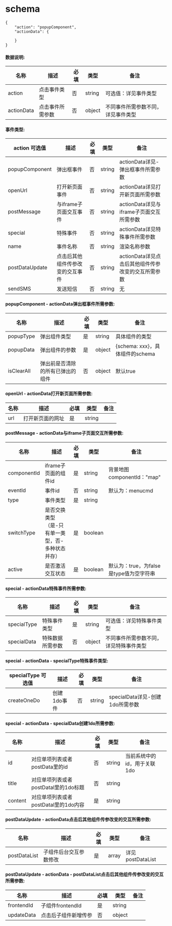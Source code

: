# schema
```
{
    "action": "popupComponent",
    "actionData": {

    }
}
```

#### 数据说明:
| 名称 | 描述 | 必填 | 类型 | 备注 |
|--|--|--|--|--|
| action | 点击事件类型 | 否 | string | 可选值：详见事件类型 |
| actionData | 点击事件所需参数 | 否 | object | 不同事件所需参数不同，详见事件类型 |

#### 事件类型:
| action 可选值 | 描述 | 必填 | 类型 | 备注 |
|--|--|--|--|--|
| popupComponent | 弹出框事件 | 否 | string | actionData详见-弹出框事件所需参数 |
| openUrl | 打开新页面事件 | 否 | string | actionData详见打开新页面所需参数 |
| postMessage | 与iframe子页面交互事件 | 否 | string | actionData详见与iframe子页面交互所需参数 |
| special | 特殊事件 | 否 | string | actionData详见特殊事件所需参数 |
| name | 事件名称 | 否 | string | 渲染名称参数 |
| postDataUpdate | 点击后其他组件传参改变的交互事件 | 否 | string | actionData详见点击后其他组件传参改变的交互所需参数 |
| sendSMS | 发送短信 | 否 | string | 无 |

#### popupComponent - actionData弹出框事件所需参数:
| 名称 | 描述 | 必填 | 类型 | 备注 |
|--|--|--|--|--|
| popupType | 弹出组件类型 | 是 | string | 具体组件的类型 |
| popupData | 弹出组件的参数 | 是 | object | {schema: xxx}，具体组件的schema |
| isClearAll | 弹出前是否清除的所有已弹出的组件 | 否 | object | 默认true |

#### openUrl - actionData打开新页面所需参数:
| 名称 | 描述 | 必填 | 类型 | 备注 |
|--|--|--|--|--|
| url | 打开新页面的网址 | 是 | string |  |

#### postMessage - actionData与iframe子页面交互所需参数:
| 名称 | 描述 | 必填 | 类型 | 备注 |
|--|--|--|--|--|
| componentId | iframe子页面的组件id | 是 | string | 背景地图componentId："map" |
| eventId | 事件id | 否 | string | 默认为：menucmd |
| type | 事件类型 | 是 | string |  |
| switchType | 是否交换类型（是-只有单一类型，否-多种状态并存） | 是 | boolean |  |
| active | 是否激活交互状态 | 是 | boolean | 默认为：true，为false是type值为空字符串 |

#### special - actionData特殊事件所需参数:
| 名称 | 描述 | 必填 | 类型 | 备注 |
|--|--|--|--|--|
| specialType | 特殊事件类型 | 是 | string | 可选值：详见特殊事件类型 |
| specialData | 特殊数据所需参数 | 否 | object | 不同事件所需参数不同，详见特殊事件类型 |

#### special - actionData - specialType特殊事件类型:
| specialType 可选值 | 描述 | 必填 | 类型 | 备注 |
|--|--|--|--|--|
| createOneDo | 创建1do事件 | 否 | string | specialData详见-创建1do所需参数 |

#### special - actionData - specialData创建1do所需参数:
| 名称 | 描述 | 必填 | 类型 | 备注 |
|--|--|--|--|--|
| id | 对应单项列表或者postData里的id | 否 | string | 当前系统中的id，用于关联1do |
| title | 对应单项列表或者postDatal里的1do标题 | 否 | string |  |
| content | 对应单项列表或者postDatal里的1do内容 | 是 | string |  |

#### postDataUpdate - actionData点击后其他组件传参改变的交互所需参数:
| 名称 | 描述 | 必填 | 类型 | 备注 |
|--|--|--|--|--|
| postDataList | 子组件后台交互参数修改 | 是 | array | 详见postDataList |

#### postDataUpdate - actionData - postDataList点击后其他组件传参改变的交互所需参数:
| 名称 | 描述 | 必填 | 类型 | 备注 |
|--|--|--|--|--|
| frontendId | 子组件frontendId | 是 | string | |
| updateData | 点击后子组件新增传参 | 否 | object | |
